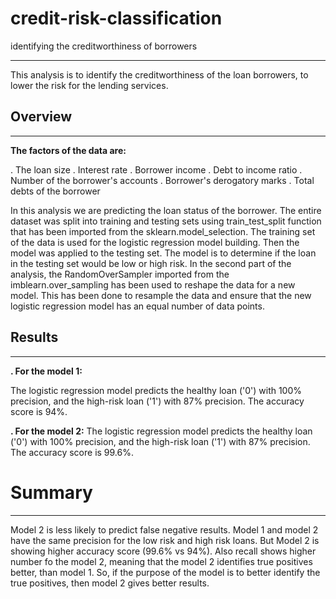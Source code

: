 # **credit-risk-classification**
identifying the creditworthiness of borrowers
___________________________________________________________________________________

This analysis is to identify the creditworthiness of the loan borrowers, to lower the risk for the lending services.

## **Overview**
___________________________________________________________________________________

**The factors of the data are:**

. The loan size
. Interest rate
. Borrower income
. Debt to income ratio
. Number of the borrower's accounts
. Borrower's derogatory marks
. Total debts of the borrower

In this analysis we are predicting the loan status of the borrower. The entire dataset was split into training and testing sets using train_test_split function that has been imported from  the sklearn.model_selection. The training set of the data is used for the logistic regression model building. Then the model was applied to the testing set. The model is to determine if the loan in the testing set would be low or high risk. 
In the second part of the analysis, the RandomOverSampler imported from the imblearn.over_sampling has been used to reshape the data for a new model. This has been done to resample the data and ensure that the new logistic regression model has an equal number of data points. 

## **Results**
____________________________________________________________________________________

**. For the model 1:**

The logistic regression model predicts the healthy loan ('0') with 100% precision, and the high-risk loan ('1') with 87% precision. The accuracy score is 94%.

**. For the model 2:**
The logistic regression model predicts the healthy loan ('0') with 100% precision, and the high-risk loan ('1') with 87% precision. The accuracy score is 99.6%. 

# **Summary**
____________________________________________________________________________________

Model 2 is less likely to predict false negative results. Model 1 and model 2 have the same precision for the low risk and high risk loans. But Model 2 is showing higher accuracy score (99.6% vs 94%). Also recall shows higher number fo the model 2, meaning that the model 2 identifies true positives better, than model 1. So, if the purpose of the model is to better identify the true positives, then model 2 gives better results.
